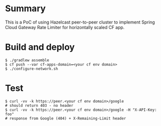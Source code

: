 # Summary

This is a PoC of using Hazelcast peer-to-peer cluster to implement Spring Cloud Gateway Rate Limiter for horizontally scaled CF app.

# Build and deploy

```
$ ./gradlew assemble
$ cf push --var cf-apps-domain=<your cf env domain>
$ ./configure-network.sh
```
# Test

```
$ curl -vv -k https://peer.<your cf env domain>/google
# should return 403 - no header
$ curl -vv -k https://peer.<your cf env domain>/google -H "X-API-Key: foo"
# response from Google (404) + X-Remaining-Limit header
```
